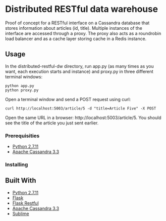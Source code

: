# Distributed RESTful data warehouse

Proof of concept for a RESTful interface on a Cassandra database that stores information about articles (id, title). Multiple instances of the interface are accessed through a proxy. The proxy also acts as a roundrobin load balancer and as a cache layer storing cache in a Redis instance.

## Usage
In the distributed-restful-dw directory, run app.py (as many times as you want, each execution starts and instance) and proxy.py in three different terminal windows:
```
python app.py 
python proxy.py
```
Open a terminal window and send a POST request using curl:
```
curl http://localhost:5003/article/5 -d "title=Article Five" -X POST
```

Open the same URL in a browser: http://localhost:5003/article/5. You should see the title of the article you just sent earlier.




### Prerequisities

* [Python 2.7.11](http://python.org/)
* [Apache Cassandra 3.3](http://cassandra.apache.org/)

### Installing


## Built With

* [Python 2.7.11](http://python.org/)
* [Flask](http://flask.pocoo.org/)
* [Flask Restful](http://flask-restful-cn.readthedocs.org/en/latest/)
* [Apache Cassandra 3.3](http://cassandra.apache.org/)
* [Sublime](https://www.sublimetext.com/)